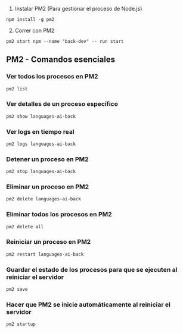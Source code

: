 
1. Instalar PM2 (Para gestionar el proceso de Node.js)

```
npm install -g pm2
```

2. Correr con PM2

```
pm2 start npm --name "back-dev" -- run start
```

## PM2 - Comandos esenciales

### Ver todos los procesos en PM2
```sh
pm2 list
```

### Ver detalles de un proceso específico
```sh
pm2 show languages-ai-back
```

### Ver logs en tiempo real
```sh
pm2 logs languages-ai-back
```

### Detener un proceso en PM2
```sh
pm2 stop languages-ai-back
```

### Eliminar un proceso en PM2
```sh
pm2 delete languages-ai-back
```

### Eliminar todos los procesos en PM2
```sh
pm2 delete all
```

### Reiniciar un proceso en PM2
```sh
pm2 restart languages-ai-back
```

### Guardar el estado de los procesos para que se ejecuten al reiniciar el servidor
```sh
pm2 save
```

### Hacer que PM2 se inicie automáticamente al reiniciar el servidor
```sh
pm2 startup
```